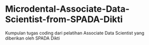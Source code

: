 # Microdental-Associate-Data-Scientist-from-SPADA-Dikti
Kumpulan tugas  coding dari pelatihan Associate Data Scientist yang diberikan oleh SPADA Dikti
